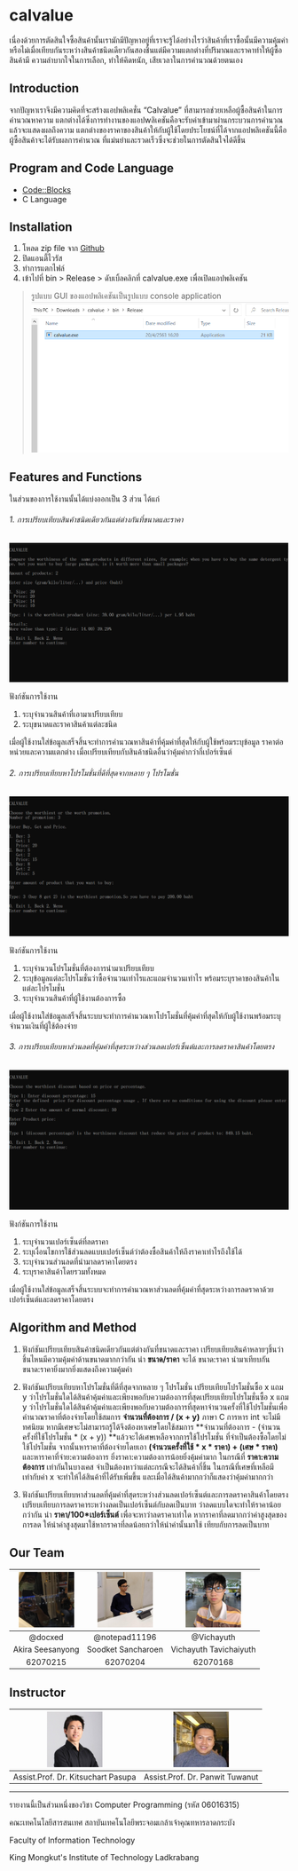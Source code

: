 # calvalue
เนื่องด้วยการตัดสินใจซื้อสินค้านั้นเรามักมีปัญหาอยู่ที่เราจะรู้ได้อย่างไรว่าสินค้าที่เราซื้อนั้นมีความคุ้มค่า หรือไม่เมื่อเทียบกันระหว่างสินค้าชนิดเดียวกันสองชิ้นแต่มีความแตกต่างที่ปริมาณและราคาทําให้ผู้ซื้อสินค้ามี ความลําบากใจในการเลือก, ทําให้คิดหนัก, เสียเวลาในการคํานวณด้วยตนเอง

## Introduction
จากปัญหาเราจึงมีความคิดที่จะสร้างแอปพลิเคชั่น “Calvalue” ที่สามารถช่วยเหลือผู้ซื้อสินค้าในการคํานวณหาความ แตกต่างได้ซึ่งการทํางานของแอปwลิเคชันคือจะรับค่าเข้ามาผ่านกระบวนการคํานวณแล้วจะแสดงผลถึงความ แตกต่างของราคาของสินค้าให้กับผู้ใช้โดยประโยชน์ที่ได้จากแอปพลิเคชันนี้คือ ผู้ซื้อสินค้าจะได้รับผลการคํานวณ ที่แม่นยําและรวดเร็วซึ่งจะช่วยในการตัดสินใจได้ดีขึ้น

## Program and Code Language
- [Code::Blocks](http://www.codeblocks.org/ "Code::Blocks")
- C Language

## Installation
1. โหลด zip file จาก [Github](https://codeload.github.com/docxed/calvalue/zip/master "Github")
2. ปิดแอนตี้ไวรัส
3. ทำการแตกไฟล์
4. เข้าไปที่ bin > Release > ดับเบิ้ลคลิกที่ calvalue.exe เพื่อเปิดแอปพลิเคชัน
> รูปแบบ GUI ของแอปพลิเคชันเป็นรูปแบบ console application
![](https://github.com/docxed/calvalue/blob/master/img/open.PNG?raw=true)

## Features and Functions
ในส่วนของการใช้งานนั้นได้แบ่งออกเป็น 3 ส่วน ได้แก่

###### 1. การเปรียบเทียบสินค้าชนิดเดียวกันแต่ต่างกันที่ขนาดและราคา
![](https://raw.githubusercontent.com/docxed/calvalue/master/img/func1.PNG)

ฟังก์ชันการใช้งาน
1. ระบุจำนวนสินค้าที่เอามาเปรียบเทียบ
2. ระบุขนาดและราคาสินค้าแต่ละชนิด

เมื่อผู้ใช้งานใส่ข้อมูลเสร็จสิ้นจะทำการคำนวณหาสินค้าที่คุ้มค่าที่สุดให้กับผู้ใช้พร้อมระบุข้อมูล ราคาต่อหน่วยและความแตกต่าง เมื่อเปรียบเทียบกับสินค้าชนิดอื่นว่าคุ้มค่ากว่ากี่เปอร์เซ็นต์

###### 2. การเปรียบเทียบหาโปรโมชั่นที่ดีที่สุดจากหลาย ๆ โปรโมชั่น
![](https://github.com/docxed/calvalue/blob/master/img/func2.PNG?raw=true)

ฟังก์ชันการใช้งาน
1. ระบุจำนวนโปรโมชั่นที่ต้องการนำมาเปรียบเทียบ
2. ระบุข้อมูลแต่ละโปรโมชั่นว่าซื้อจำนวนเท่าไรและแถมจำนวนเท่าไร พร้อมระบุราคาของสินค้าในแต่ละโปรโมชั่น
3. ระบุจำนวนสินค้าที่ผู้ใช้งานต้องการซื้อ

เมื่อผู้ใช้งานใส่ข้อมูลเสร็จสิ้นระบบจะทำการคำนวณหาโปรโมชั่นที่คุ้มค่าที่สุดให้กับผู้ใช้งานพร้อมระบุจำนวนเงินที่ผู้ใช้ต้องจ่าย

###### 3. การเปรียบเทียบหาส่วนลดที่คุ้มค่าที่สุดระหว่างส่วนลดเปอร์เซ็นต์และการลดราคาสินค้าโดยตรง
![](https://github.com/docxed/calvalue/blob/master/img/func3.PNG?raw=true)

ฟังก์ชันการใช้งาน
1. ระบุจำนวนเปอร์เซ็นต์ที่ลดราคา
2. ระบุเงื่อนไขการใช้ส่วนลดแบบเปอร์เซ็นต์ว่าต้องซื้อสินค้าให้ถึงราคาเท่าไรถึงใช้ได้
3. ระบุจำนวนส่วนลดที่นำมาลดราคาโดยตรง
4. ระบุราคาสินค้าโดยรวมทั้งหมด

เมื่อผู้ใช้งานใส่ข้อมูลเสร็จสิ้นระบบจะทำการคำนวณหาส่วนลดที่คุ้มค่าที่สุดระหว่างการลดราคาด้วยเปอร์เซ็นต์และลดราคาโดยตรง

## Algorithm and Method

1. ฟังก์ชันเปรียบเทียบสินค้าชนิดเดียวกันแต่ต่างกันที่ขนาดและราคา
	เปรียบเทียบสินค้าหลายๆชิ้นว่าชิ้นไหนมีความคุ้มค่าด้านขนาดมากกว่ากัน
	นำ **ขนาด/ราคา** จะได้ ขนาด:ราคา นำมาเทียบกัน ขนาด:ราคายิ่งมากยิ่งแสดงถึงความคุ้มค่า
	
2. ฟังก์ชันเปรียบเทียบหาโปรโมชั่นที่ดีที่สุดจากหลาย ๆ โปรโมชั่น
	เปรียบเทียบโปรโมชั่นซื้อ x แถม y ว่าโปรโมชั่นใดได้สินค้าคุ้มค่าและเพียงพอกับความต้องการที่สุดเปรียบเทียบโปรโมชั่นซื้อ x แถม y ว่าโปรโมชั่นใดได้สินค้าคุ้มค่าและเพียงพอกับความต้องการที่สุดหาจำนวนครั้งที่ใช้โปรโมชั่นเพื่อคำนวณราคาที่ต้องจ่ายโดยใช้สมการ **จำนวนที่ต้องการ / (x + y)** ภาษา C การหาร int จะไม่มีทศนิยม หากมีเศษจะไม่สามารถรู้ได้จึงต้องหาเศษโดยใช้สมการ **จำนวนที่ต้องการ - (จำนวนครั้งที่ใช้โปรโมชั่น \* (x +  y)) **แล้วจะได้เศษเหลือจากการใช้โปรโมชั่น ที่จำเป็นต้องซื้อโดยไม่ใช้โปรโมชั่น จากนั้นหาราคาที่ต้องจ่ายโดยเอา **(จำนวนครั้งที่ใช้ \* x \* ราคา) + (เศษ \* ราคา)** และหาราคาที่จ่าย:ความต้องการ ยิ่งราคา:ความต้องการน้อยยิ่งคุ้มค่ามาก
	ในกรณีที่ **ราคา:ความต้องการ** เท่ากันในบางเคส จำเป็นต้องหาว่าแต่ละกรณีจะได้สินค้ากี่ชิ้น ในกรณีที่เศษที่เหลือมีเท่ากับค่า x จะทำให้ได้สินค้าที่ได้รับเพิ่มขึ้น และเมื่อได้สินค้ามากกว่าก็แสดงว่าคุ้มค่ามากกว่า

3. ฟังก์ชันเปรียบเทียบหาส่วนลดที่คุ้มค่าที่สุดระหว่างส่วนลดเปอร์เซ็นต์และการลดราคาสินค้าโดยตรง
	เปรียบเทียบการลดราคาระหว่างลดเป็นเปอร์เซ็นต์กับลดเป็นบาท ว่าลดแบบใดจะทำให้ราคาน้อยกว่ากัน
	นำ **ราคา/100\*เปอร์เซ็นต์** เพื่อจะหาว่าลดราคาเท่าใด หากราคาที่ลดมากกว่าค่าสูงสุดของการลด ให้นำค่าสูงสุดมาใช้หากราคาที่ลดน้อยกว่าให้นำค่านั้นมาใช้ เทียบกับการลดเป็นบาท

## Our Team
| <img src="https://raw.githubusercontent.com/docxed/calvalue/master/img/215.jpg" width="100" height="100"> | <img src="https://raw.githubusercontent.com/docxed/calvalue/master/img/204.jpg" width="100" height="100">  | <img src="https://raw.githubusercontent.com/docxed/calvalue/master/img/168.jpg" width="100" height="100"> |
| :------------: | :------------: | :------------: |
| @docxed | @notepad11196 | @Vichayuth |
| Akira Seesanyong | Soodket Sancharoen | Vichayuth Tavichaiyuth |
| 62070215 | 62070204 | 62070168 |

## Instructor
| <img src="https://raw.githubusercontent.com/docxed/calvalue/master/img/ksc.jpg" width="100" height="100"> | <img src="https://raw.githubusercontent.com/docxed/calvalue/master/img/pw.jpg" width="100" height="100"> |
| :------------: | :------------: |
| Assist.Prof. Dr. Kitsuchart Pasupa	 | Assist.Prof. Dr. Panwit Tuwanut |







------------


รายงานนี้เป็นส่วนหนึ่งของวิชา Computer Programming (รหัส 06016315)

คณะเทคโนโลยีสารสนเทศ สถาบันเทคโนโลยีพระจอมเกล้าเจ้าคุณทหารลาดกระบัง

Faculty of Information Technology

King Mongkut's Institute of Technology Ladkrabang



